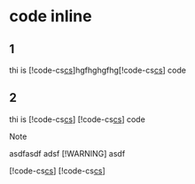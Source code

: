# code inline

## 1
thi is [!code-cs[cs](CustomizeHrefForAzure.cs)]hgfhghgfhg[!code-cs[cs](CustomizeHrefForAzure.cs)] code

## 2
thi is [!code-cs[cs](CustomizeHrefForAzure.cs)] [!code-cs[cs](CustomizeHrefForAzure.cs)] code

> [!NOTE]
> asdfasdf
> adsf
> [!WARNING]
> asdf


[!code-cs[cs](CustomizeHrefForAzure.cs)]
[!code-cs[cs](CustomizeHrefForAzure.cs)]
